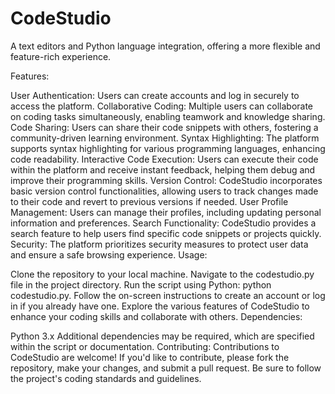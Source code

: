 # CodeStudio
A text editors and Python language integration, offering a more flexible and feature-rich experience. 

Features:

User Authentication: Users can create accounts and log in securely to access the platform.
Collaborative Coding: Multiple users can collaborate on coding tasks simultaneously, enabling teamwork and knowledge sharing.
Code Sharing: Users can share their code snippets with others, fostering a community-driven learning environment.
Syntax Highlighting: The platform supports syntax highlighting for various programming languages, enhancing code readability.
Interactive Code Execution: Users can execute their code within the platform and receive instant feedback, helping them debug and improve their programming skills.
Version Control: CodeStudio incorporates basic version control functionalities, allowing users to track changes made to their code and revert to previous versions if needed.
User Profile Management: Users can manage their profiles, including updating personal information and preferences.
Search Functionality: CodeStudio provides a search feature to help users find specific code snippets or projects quickly.
Security: The platform prioritizes security measures to protect user data and ensure a safe browsing experience.
Usage:

Clone the repository to your local machine.
Navigate to the codestudio.py file in the project directory.
Run the script using Python: python codestudio.py.
Follow the on-screen instructions to create an account or log in if you already have one.
Explore the various features of CodeStudio to enhance your coding skills and collaborate with others.
Dependencies:

Python 3.x
Additional dependencies may be required, which are specified within the script or documentation.
Contributing:
Contributions to CodeStudio are welcome! If you'd like to contribute, please fork the repository, make your changes, and submit a pull request. Be sure to follow the project's coding standards and guidelines.
